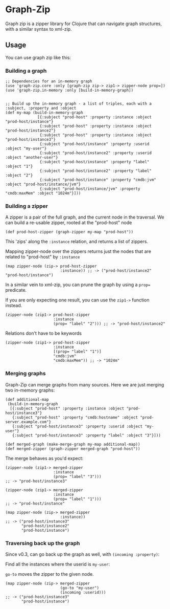 # Graph-Zip

Graph zip is a zipper library for Clojure that can navigate graph
structures, with a similar syntax to xml-zip.

## Usage
You can use graph zip like this:

### Building a graph
    ;; Dependencies for an in-memory graph
    (use 'graph-zip.core :only [graph-zip zip-> zip1-> zipper-node prop=])
    (use 'graph-zip.in-memory :only [build-in-memory-graph])


    ;; Build up the in-memory graph - a list of triples, each with a :subject, :property and :object
    (def my-map (build-in-memory-graph 
                  [{:subject "prod-host" :property :instance :object "prod-host/instance"}
                   {:subject "prod-host" :property :instance :object "prod-host/instance2"}
                   {:subject "prod-host" :property :instance :object "prod-host/instance3"}
                   {:subject "prod-host/instance" :property :userid :object "my-user"}
                   {:subject "prod-host/instance2" :property :userid :object "another-user"}
                   {:subject "prod-host/instance" :property "label" :object "1"}
                   {:subject "prod-host/instance2" :property "label" :object "2"}
                   {:subject "prod-host/instance" :property "cmdb:jvm" :object "prod-host/instance/jvm"}
                   {:subject "prod-host/instance/jvm" :property "cmdb:maxMem" :object "1024m"}]))


### Building a zipper

A zipper is a pair of the full graph, and the current node in the
traversal. We can build a re-usable zipper, rooted at the "prod-host"
node

    (def prod-host-zipper (graph-zipper my-map "prod-host"))

This 'zips' along the ```:instance``` relation, and returns a list of
zippers.

Mapping zipper-node over the zippers returns just the nodes that are
related to "prod-host" by ```:instance```

    (map zipper-node (zip-> prod-host-zipper
                            :instance)) ;; -> ("prod-host/instance2" "prod-host/instance")

In a similar vein to xml-zip, you can prune the graph by using a
```prop=``` predicate.

If you are only expecting one result, you can use the ```zip1->``` function
instead.

    (zipper-node (zip1-> prod-host-zipper
                         :instance
                         (prop= "label" "2"))) ;; -> "prod-host/instance2"

Relations don't have to be keywords

    (zipper-node (zip1-> prod-host-zipper
                         :instance
                         [(prop= "label" "1")]
                         "cmdb:jvm"
                         "cmdb:maxMem")) ;; -> "1024m"


### Merging graphs

Graph-Zip can merge graphs from many sources. Here we are just merging
two in-memory graphs:

    (def additional-map 
     (build-in-memory-graph 
      [{:subject "prod-host" :property :instance :object "prod-host/instance3"}
       {:subject "prod-host" :property "cmdb:hostname" :object "prod-server.example.com"}
       {:subject "prod-host/instance3" :property :userid :object "my-user"}
       {:subject "prod-host/instance3" :property "label" :object "3"}]))   
                                                
    (def merged-graph (make-merge-graph my-map additional-map))
    (def merged-zipper (graph-zipper merged-graph "prod-host"))

The merge behaves as you'd expect:

    (zipper-node (zip1-> merged-zipper
                         :instance
                         (prop= "label" "3"))) 
    ;; -> "prod-host/instance3"

    (zipper-node (zip1-> merged-zipper
                         :instance
                         (prop= "label" "1"))) 
    ;; -> "prod-host/instance"

    (map zipper-node (zip-> merged-zipper
                            :instance)) 
    ;; -> ("prod-host/instance3" 
           "prod-host/instance2"
           "prod-host/instance")


### Traversing back up the graph

Since v0.3, can go back up the graph as well, with ```(incoming :property)```:

Find all the instances where the userid is ```my-user```:

```go-to``` moves the zipper to the given node.

    (map zipper-node (zip-> merged-zipper
                            (go-to "my-user")
                            (incoming :userid))) 
    ;; -> ("prod-host/instance3" 
           "prod-host/instance")
                            

    

    


